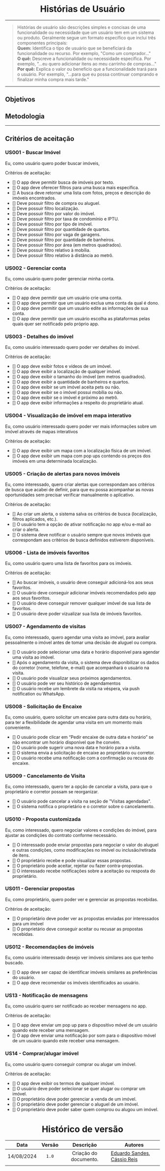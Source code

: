 <center>

# Histórias de Usuário

</center>

---

> Histórias de usuário são descrições simples e concisas de uma funcionalidade ou necessidade que um usuário tem em um sistema ou produto. Geralmente segue um formato específico que inclui três componentes principais:<br>__Quem:__ Identifica o tipo de usuário que se beneficiará da funcionalidade ou recurso. Por exemplo, "Como um comprador..."<br>__O quê:__ Descreve a funcionalidade ou necessidade específica. Por exemplo, "...eu quero adicionar itens ao meu carrinho de compras..."<br>__Por quê:__ Explica o valor ou benefício que a funcionalidade trará para o usuário. Por exemplo, "...para que eu possa continuar comprando e finalizar minha compra mais tarde."

---

## Objetivos

## Metodologia

---

## Critérios de aceitação

### US001 - Buscar Imóvel 

Eu, como usuário quero poder buscar imóveis,

Critérios de aceitação:

- [] O app deve permitir busca de imóveis por texto.
- [] O app deve oferecer filtros para uma busca mais específica.
- [] A busca deve retornar uma lista com fotos, preços e descrição do imóveis encontrados.
- [] Deve possuir filtro de compra ou aluguel.
- [] Deve possuir filtro localização.
- [] Deve possuir filtro por valor do imóvel.
- [] Deve possuir filtro por taxa de condomínio e IPTU.
- [] Deve possuir filtro por tipo de imóvel.
- [] Deve possuir filtro por quantidade de quartos.
- [] Deve possuir filtro por vaga de garagens.
- [] Deve possuir filtro por quantidade de banheiros.
- [] Deve possuir filtro por área (em metros quadrados).
- [] Deve possuir filtro relativo à mobília.
- [] Deve possuir filtro relativo à distância ao metrô.

### US002 - Gerenciar conta

Eu, como usuário quero poder gerenciar minha conta.

Critérios de aceitação:

- [] O app deve permitir que um usuário crie uma conta.
- [] O app deve permitir que um usuário exclua uma conta da qual é dono.
- [] O app deve permitir que um usuário edite as informações de sua conta.
- [] O app deve permitir que um usuário escolha as plataformas pelas quais quer ser notificado pelo próprio app.

### US003 - Detalhes do imóvel 

Eu, como usuário interessado quero poder ver detalhes do imóvel.

Critérios de aceitação:

- [] O app deve exibir fotos e vídeos de um imóvel.
- [] O app deve exibir a localização de qualquer imóvel.
- [] O app deve exibir o tamanho do imóvel (em metros quadrados).
- [] O app deve exibir a quantidade de banheiros e quartos.
- [] O app deve exibir se um imóvel aceita pets ou não.
- [] O app deve exibir se o imóvel possui mobília ou não.
- [] O app deve exibir se o imóvel é próximo ao metrô.
- [] O app deve exibir informações a respeito do proprietário atual.

### US004 - Visualização de imóvel em mapa interativo

Eu, como usuário interessado quero poder ver mais informações sobre um imóvel através de mapas interativos

Critérios de aceitação:

- [] O app deve exibir um mapa com a localização física de um imóvel.
- [] O app deve exibir um mapa com pop ups contendo os preços dos imóveis em uma determinada localização.

### US005 - Criação de alertas para novos imóveis

Eu, como interessado, quero criar alertas que correspondam aos critérios de busca que acabei de definir, para que eu possa acompanhar as novas oportunidades sem precisar verificar manualmente o aplicativo.

Critérios de aceitação:

- [] Ao criar um alerta, o sistema salva os critérios de busca (localização, filtros aplicados, etc.).
- [] O usuário tem a opção de ativar notificação no app e/ou e-mail ao criar o alerta.
- [] O sistema deve notificar o usuário sempre que novos imóveis que correspondam aos critérios de busca definidos estiverem disponíveis.

### US006 - Lista de imóveis favoritos

Eu, como usuário quero uma lista de favoritos para os imóveis.

Critérios de aceitação:

- [] Ao buscar imóveis, o usuário deve conseguir adicioná-los aos seus favoritos.
- [] O usuário deve conseguir adicionar imóveis recomendados pelo app aos seus favoritos.
- [] O usuário deve conseguir remover qualquer imóvel de sua lista de favoritos.
- [] O usuário deve poder vizualizar sua lista de imóveis favoritos.

### US007 - Agendamento de visitas

Eu, como interessado, quero agendar uma visita ao imóvel, para avaliar pessoalmente o imóvel antes de tomar uma decisão de aluguel ou compra.

- [] O usuário pode selecionar uma data e horário disponível para agendar uma visita ao imóvel.
- [] Após o agendamento da visita, o sistema deve disponibilizar os dados do corretor (nome, telefone, e-mail) que acompanhará o usuário na visita.
- [] O usuário pode visualizar seus próximos agendamentos.
- [] O usuário pode ver seu histórico de agendamentos
- [] O usuário recebe um lembrete da visita na véspera, via push notification ou WhatsApp.

### US008 - Solicitação de Encaixe

Eu, como usuário, quero solicitar um encaixe para outra data ou horário, para ter a flexibilidade de agendar uma visita em um momento mais conveniente.

- [] O usuário pode clicar em “Pedir encaixe de outra data e horário” se não encontrar um horário disponível que lhe convém.
- [] O usuário pode sugerir uma nova data e horário para a visita.
- [] O sistema envia a solicitação de encaixe ao proprietário ou corretor.
- [] O usuário recebe uma notificação com a confirmação ou recusa do encaixe.


### US009 - Cancelamento de Visita

Eu, como interessado, quero ter a opção de cancelar a visita, para que o proprietário e corretor possam se reorganizar.

- [] O usuário pode cancelar a visita na seção de "Visitas agendadas".
- [] O sistema notifica o proprietário e o corretor sobre o cancelamento.

### US010 - Proposta customizada

Eu, como interessado, quero negociar valores e condições do imóvel, para ajustar as condições do contrato conforme necessário.

- [] O interessado pode enviar propostas para negociar o valor do aluguel e outras condições, como modificações no imóvel ou inclusão/retirada de itens.
- [] O proprietário recebe e pode visualizar essas propostas.
- [] O proprietário pode aceitar, rejeitar ou fazer contra-propostas.
- [] O interessado recebe notificações sobre a aceitação ou resposta do proprietário.

### US011 - Gerenciar propostas

Eu, como proprietário, quero poder ver e gerenciar as propostas recebidas.

Critérios de aceitação:

- [] O proprietário deve poder ver as propostas enviadas por interessados para um imóvel
- [] O proprietário deve conseguir aceitar ou recusar as propostas recebidas.

### US012 - Recomendações de imóveis

Eu, como usuário interessado desejo ver imóveis similares aos que tenho buscado.


- [] O app deve ser capaz de identificar imóveis similares as preferências do usuário.
- [] O app deve recomendar os imóveis identificados ao usuário.

### US13 - Notificação de mensagens

Eu, como usuário quero ser notificado ao receber mensagens no app.

Critérios de aceitação:

- [] O app deve enviar um pop up para o dispositivo móvel de um usuário quando este receber uma mensagem.
- [] O app deve enviar uma notificação por som para o dispositivo móvel de um usuário quando este receber uma mensagem.

### US14 - Comprar/alugar imóvel

Eu, como usuário quero conseguir comprar ou alugar um imóvel.

Critérios de aceitação:

- [] O app deve exibir os termos de qualquer imóvel.
- [] O usuário deve poder selecionar se quer alugar ou comprar um imóvel.
- [] O proprietário deve poder gerenciar a venda de um imóvel.
- [] O proprietário deve poder gerenciar o aluguel de um imóvel.
- [] O proprietário deve poder saber quem comprou ou alugou um imóvel.

<center>

# Histórico de versão

</center>

<div style="margin: 0 auto; width: fit-content;">

|    Data    | Versão |       Descrição       | Autores                                                                                        |
| :--------: | :----: | :-------------------: | ---------------------------------------------------------------------------------------------- |
| 14/08/2024 | `1.0`  | Criação do documento. | [Eduardo Sandes](https://github.com/DiceRunner714), [Cássio Reis](https://github.com/csreis72) |
|            |        |                       |                                                                                                |

</div>